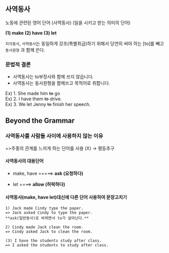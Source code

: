 ## 사역동사

노동에 관련된 영어 단어 (사역동사)
(일을 시키고 받는 의미의 단어)

**(1) make (2) have (3) let**

`지각동사`, `사역동사`는 동일하게 강조(특별취급)하기 위해서 당연히 써야 하는 [to]를 빼고 `동사원형` 과 함께 쓴다. 

### 문법적 결론

- 사역동사는 to부정사와 함께 쓰지 않습니다.  
- 사역동사는 동사원형을 함께쓰고 목적어로 취합니다.  

Ex) 1. She made him  ~~to~~  go  
Ex) 2.  I have them ~~to~~ drive.  
Ex) 3.  We let Jenny ~~to~~ finish her speech. 

## Beyond the Grammar

### 사역동사를 사람들 사이에 사용하지 않는 이유

=>주종의 관계를 느끼게 하는 단어를 사용 (X) → 평등추구

#### 사역동사의 대용단어

- make, have =====> **ask (요청하다)**

- let  ====> **allow (허락하다)**

#### 사역동사(make, have let)대신에 다른 단어 사용하여 문장고치기

```
1) Jack made Cindy type the paper.  
=> Jack asked Cindy to type the paper.  
**ask(일반동사)로 바뀌면서 to가 살아난다.**

2) Cindy made Jack clean the room.  
=> Cindy asked Jack to clean the room. 

(3) I have the students study after class.  
=> I asked the students to study after class.
```
